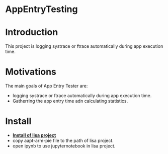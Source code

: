# AppEntryTesting

Introduction
============

This project is logging systrace or ftrace automatically during app execution time.  


Motivations
===========

The main goals of App Entry Tester are:
-  logging systrace or ftrace automatically during app execution time. 
-  Gatherring the app entry time adn calculating statistics.


Install
=======

- [**Install of lisa project**](https://lisa-linux-integrated-system-analysis.readthedocs.io/en/master/setup.html)
- copy aapt-arm-pie file to the path of lisa project.
- open ipynb to use jupyternotebook in lisa project.
